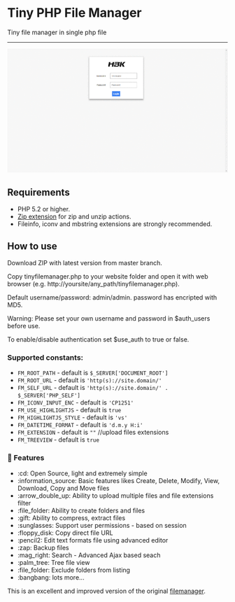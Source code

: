 # Tiny PHP File Manager
Tiny file manager in single php file
<hr>
<img src="screenshot.gif" alt="H3K | Tiny File Manager">

## Requirements

- PHP 5.2 or higher.
- [Zip extension](http://php.net/manual/en/book.zip.php) for zip and unzip actions.
- Fileinfo, iconv and mbstring extensions are strongly recommended.

## How to use

Download ZIP with latest version from master branch.

Copy tinyfilemanager.php to your website folder and open it with web browser (e.g. http://yoursite/any_path/tinyfilemanager.php).

Default username/password: admin/admin. password has encripted with MD5.

Warning: Please set your own username and password in $auth_users before use.

To enable/disable authentication set $use_auth to true or false.

### Supported constants:

- `FM_ROOT_PATH` - default is `$_SERVER['DOCUMENT_ROOT']`
- `FM_ROOT_URL` - default is `'http(s)://site.domain/'`
- `FM_SELF_URL` - default is `'http(s)://site.domain/' . $_SERVER['PHP_SELF']`
- `FM_ICONV_INPUT_ENC` - default is `'CP1251'`
- `FM_USE_HIGHLIGHTJS` - default is `true`
- `FM_HIGHLIGHTJS_STYLE` - default is `'vs'`
- `FM_DATETIME_FORMAT` - default is `'d.m.y H:i'`
- `FM_EXTENSION` - default is `""` //upload files extensions
- `FM_TREEVIEW` - default is `true`


### :loudspeaker: Features 
<ul>
<li>:cd: Open Source, light and extremely simple</li>
<li>:information_source: Basic features likes Create, Delete, Modify, View, Download, Copy and Move files </li>
<li>:arrow_double_up: Ability to upload multiple files and file extensions filter </li>
<li>:file_folder: Ability to create folders and files</li>
<li>:gift: Ability to compress, extract files</li>
<li>:sunglasses: Support user permissions - based on session</li>
<li>:floppy_disk: Copy direct file URL</li>
<li>:pencil2: Edit text formats file using advanced editor</li>
<li>:zap: Backup files</li>
<li>:mag_right: Search - Advanced Ajax based seach</li>
<li>:palm_tree: Tree file view</li>
<li>:file_folder: Exclude folders from listing</li>
<li>:bangbang: lots more...</li>
</ul>


This is an excellent and improved version of the original <a target="_balnk" href="https://github.com/alexantr/filemanager">filemanager</a>.
